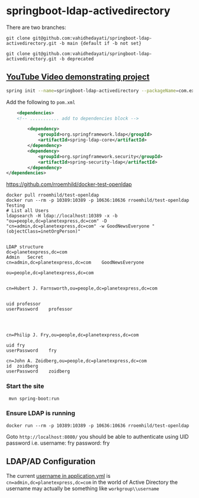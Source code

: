# springboot-ldap-activedirectory

There are two branches: 
```
git clone git@github.com:vahidhedayati/springboot-ldap-activedirectory.git -b main {default if -b not set}

git clone git@github.com:vahidhedayati/springboot-ldap-activedirectory.git -b deprecated
```

## [YouTube Video demonstrating project](https://www.youtube.com/watch?v=80xMJ47M5Hk)

```bash
spring init --name=springboot-ldap-activedirectory --packageName=com.example.ldap.activedirectory --dependencies=web,security springboot-ldap-activedirectory
```

Add the following to  `pom.xml`
```xml
	<dependencies>
    <!-- ........... add to dependencies block -->

		<dependency>
			<groupId>org.springframework.ldap</groupId>
			<artifactId>spring-ldap-core</artifactId>
		</dependency>
		<dependency>
			<groupId>org.springframework.security</groupId>
			<artifactId>spring-security-ldap</artifactId>
		</dependency>
</dependencies>
```



https://github.com/rroemhild/docker-test-openldap


```
docker pull rroemhild/test-openldap
docker run --rm -p 10389:10389 -p 10636:10636 rroemhild/test-openldap
Testing
# List all Users
ldapsearch -H ldap://localhost:10389 -x -b "ou=people,dc=planetexpress,dc=com" -D "cn=admin,dc=planetexpress,dc=com" -w GoodNewsEveryone "(objectClass=inetOrgPerson)"


LDAP structure
dc=planetexpress,dc=com
Admin	Secret
cn=admin,dc=planetexpress,dc=com	GoodNewsEveryone

ou=people,dc=planetexpress,dc=com


cn=Hubert J. Farnsworth,ou=people,dc=planetexpress,dc=com


uid	professor
userPassword	professor




cn=Philip J. Fry,ou=people,dc=planetexpress,dc=com

uid	fry
userPassword	fry

cn=John A. Zoidberg,ou=people,dc=planetexpress,dc=com
id	zoidberg
userPassword	zoidberg
```




### Start the site
```
 mvn spring-boot:run
```

### Ensure LDAP is running 
```
docker run --rm -p 10389:10389 -p 10636:10636 rroemhild/test-openldap
```


Goto `http://localhost:8080/` you should be able to authenticate using UID password i.e. username: fry password: fry


## LDAP/AD Configuration
The current [username in application.yml](https://github.com/vahidhedayati/springboot-ldap-activedirectory/blob/main/src/main/resources/application.yml#L4) is `cn=admin,dc=planetexpress,dc=com`
in the world of Active Directory the username may actually be something like `workgroup\\username`
